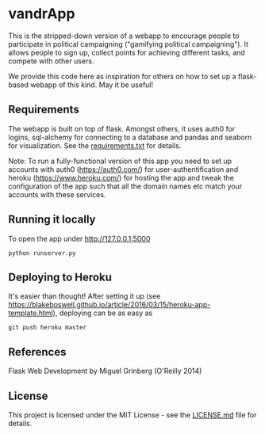 # vandrApp
This is the stripped-down version of a webapp to encourage people to participate in political campaigning ("gamifying political campaigning"). It allows people to sign up, collect points for achieving different tasks, and compete with other users.

We provide this code here as inspiration for others on how to set up a flask-based webapp of this kind. May it be useful!

## Requirements
The webapp is built on top of flask. Amongst others, it uses auth0 for logins, sql-alchemy for connecting to a database and pandas and seaborn for visualization.
See the [requirements.txt](requirements.txt) for details.

Note: To run a fully-functional version of this app you need to set up accounts with auth0 (https://auth0.com/) for user-authentification and heroku (https://www.heroku.com/) for hosting the app and tweak the configuration of the app such that all the domain names etc match your accounts with these services.

## Running it locally 
To open the app under http://127.0.0.1:5000
	
	python runserver.py
	
## Deploying to Heroku
It's easier than thought! After setting it up (see https://blakeboswell.github.io/article/2016/03/15/heroku-app-template.html), deploying can be as easy as
	
	git push heroku master
	

## References
Flask Web Development by Miguel Grinberg (O'Reilly 2014)


## License
This project is licensed under the MIT License - see the [LICENSE.md](LICENSE.md) file for details.

